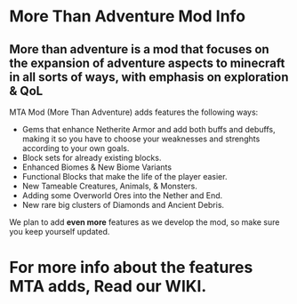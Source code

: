 # More Than Adventure Mod Info

## More than adventure is a mod that focuses on the expansion of adventure aspects to minecraft in all sorts of ways, with emphasis on exploration & QoL

MTA Mod (More Than Adventure) adds features the following ways:
- Gems that enhance Netherite Armor and add both buffs and debuffs, making it so you have to choose your weaknesses and strenghts according to your own goals.
- Block sets for already existing blocks.
- Enhanced Biomes & New Biome Variants
- Functional Blocks that make the life of the player easier.
- New Tameable Creatures, Animals, & Monsters.
- Adding some Overworld Ores into the Nether and End.
- New rare big clusters of Diamonds and Ancient Debris.

We plan to add **even more** features as we develop the mod, so make sure you keep yourself updated.

# For more info about the features MTA adds, Read our WIKI.
